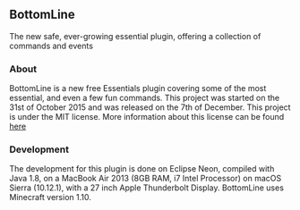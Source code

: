 ## BottomLine
The new safe, ever-growing essential plugin, offering a collection of commands and events

### About
BottomLine is a new free Essentials plugin covering some of the most essential, and even a few fun commands. This project was started on the 31st of October 2015 and was released on the 7th of December.
This project is under the MIT license. More information about this license can be found [here](https://en.wikipedia.org/wiki/MIT_License)

### Development
The development for this plugin is done on Eclipse Neon, compiled with Java 1.8, on a MacBook Air 2013 (8GB RAM, i7 Intel Processor) on macOS Sierra (10.12.1), with a 27 inch Apple Thunderbolt Display. BottomLine uses Minecraft version 1.10.

